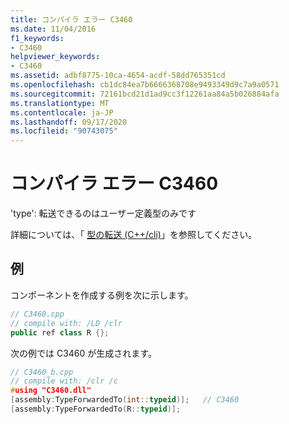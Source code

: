 ```yaml
---
title: コンパイラ エラー C3460
ms.date: 11/04/2016
f1_keywords:
- C3460
helpviewer_keywords:
- C3460
ms.assetid: adbf8775-10ca-4654-acdf-58dd765351cd
ms.openlocfilehash: cb1dc84ea7b6666368708e9493349d9c7a9a0571
ms.sourcegitcommit: 72161bcd21d1ad9cc3f12261aa84a5b026884afa
ms.translationtype: MT
ms.contentlocale: ja-JP
ms.lasthandoff: 09/17/2020
ms.locfileid: "90743075"
---
```

# <a name="compiler-error-c3460"></a>コンパイラ エラー C3460

'type': 転送できるのはユーザー定義型のみです

詳細については、「 [型の転送 (C++/cli)](../../extensions/type-forwarding-cpp-cli.md)」を参照してください。

## <a name="examples"></a>例

コンポーネントを作成する例を次に示します。

```cpp
// C3460.cpp
// compile with: /LD /clr
public ref class R {};
```

次の例では C3460 が生成されます。

```cpp
// C3460_b.cpp
// compile with: /clr /c
#using "C3460.dll"
[assembly:TypeForwardedTo(int::typeid)];   // C3460
[assembly:TypeForwardedTo(R::typeid)];
```
